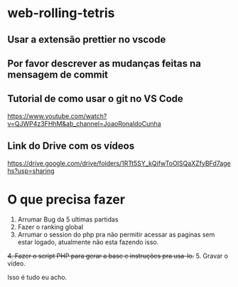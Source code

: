 ﻿# web-rolling-tetris

## Usar a extensão prettier no vscode

## Por favor descrever as mudanças feitas na mensagem de commit

## Tutorial de como usar o git no VS Code
https://www.youtube.com/watch?v=QJWP4z3FHhM&ab_channel=JoaoRonaldoCunha

## Link do Drive com os vídeos
https://drive.google.com/drive/folders/1RTt5SY_kQifwToOISQaXZfyBFd7agehs?usp=sharing

# O que precisa fazer

1. Arrumar Bug da 5 ultimas partidas
2. Fazer o ranking global
3. Arrumar o session do php pra não permitir acessar as paginas sem estar logado, atualmente não esta fazendo isso.

~~4. Fazer o script PHP para gerar a base e instruções pra usa-lo.~~
5. Gravar o vídeo.

Isso é tudo eu acho.
